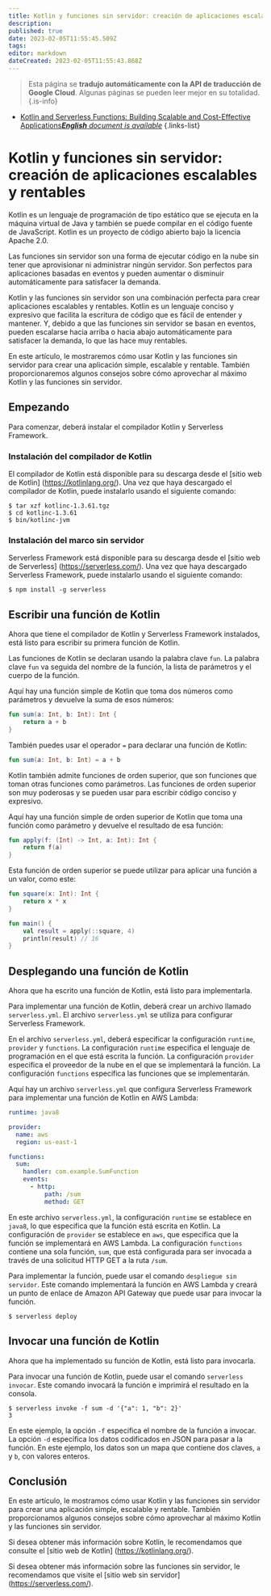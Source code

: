 ```yaml
---
title: Kotlin y funciones sin servidor: creación de aplicaciones escalables y rentables
description: 
published: true
date: 2023-02-05T11:55:45.509Z
tags: 
editor: markdown
dateCreated: 2023-02-05T11:55:43.868Z
---
```


> Esta página se **tradujo automáticamente con la API de traducción de Google Cloud**.
Algunas páginas se pueden leer mejor en su totalidad.{.is-info}



- [Kotlin and Serverless Functions: Building Scalable and Cost-Effective Applications***English** document is available*](/en/Knowledge-base/Kotlin/kotlin-and-serverless-functions-building-scalable-and-cost-effective-applications)
{.links-list}


# Kotlin y funciones sin servidor: creación de aplicaciones escalables y rentables

Kotlin es un lenguaje de programación de tipo estático que se ejecuta en la máquina virtual de Java y también se puede compilar en el código fuente de JavaScript. Kotlin es un proyecto de código abierto bajo la licencia Apache 2.0.

Las funciones sin servidor son una forma de ejecutar código en la nube sin tener que aprovisionar ni administrar ningún servidor. Son perfectos para aplicaciones basadas en eventos y pueden aumentar o disminuir automáticamente para satisfacer la demanda.

Kotlin y las funciones sin servidor son una combinación perfecta para crear aplicaciones escalables y rentables. Kotlin es un lenguaje conciso y expresivo que facilita la escritura de código que es fácil de entender y mantener. Y, debido a que las funciones sin servidor se basan en eventos, pueden escalarse hacia arriba o hacia abajo automáticamente para satisfacer la demanda, lo que las hace muy rentables.

En este artículo, le mostraremos cómo usar Kotlin y las funciones sin servidor para crear una aplicación simple, escalable y rentable. También proporcionaremos algunos consejos sobre cómo aprovechar al máximo Kotlin y las funciones sin servidor.

## Empezando

Para comenzar, deberá instalar el compilador Kotlin y Serverless Framework.

### Instalación del compilador de Kotlin

El compilador de Kotlin está disponible para su descarga desde el [sitio web de Kotlin] (https://kotlinlang.org/). Una vez que haya descargado el compilador de Kotlin, puede instalarlo usando el siguiente comando:

```
$ tar xzf kotlinc-1.3.61.tgz
$ cd kotlinc-1.3.61
$ bin/kotlinc-jvm
```

### Instalación del marco sin servidor

Serverless Framework está disponible para su descarga desde el [sitio web de Serverless] (https://serverless.com/). Una vez que haya descargado Serverless Framework, puede instalarlo usando el siguiente comando:

```
$ npm install -g serverless
```

## Escribir una función de Kotlin

Ahora que tiene el compilador de Kotlin y Serverless Framework instalados, está listo para escribir su primera función de Kotlin.

Las funciones de Kotlin se declaran usando la palabra clave ```fun```. La palabra clave ```fun``` va seguida del nombre de la función, la lista de parámetros y el cuerpo de la función.

Aquí hay una función simple de Kotlin que toma dos números como parámetros y devuelve la suma de esos números:

```kotlin
fun sum(a: Int, b: Int): Int {
    return a + b
}
```

También puedes usar el operador ```=``` para declarar una función de Kotlin:

```kotlin
fun sum(a: Int, b: Int) = a + b
```

Kotlin también admite funciones de orden superior, que son funciones que toman otras funciones como parámetros. Las funciones de orden superior son muy poderosas y se pueden usar para escribir código conciso y expresivo.

Aquí hay una función simple de orden superior de Kotlin que toma una función como parámetro y devuelve el resultado de esa función:

```kotlin
fun apply(f: (Int) -> Int, a: Int): Int {
    return f(a)
}
```

Esta función de orden superior se puede utilizar para aplicar una función a un valor, como este:

```kotlin
fun square(x: Int): Int {
    return x * x
}

fun main() {
    val result = apply(::square, 4)
    println(result) // 16
}
```

## Desplegando una función de Kotlin

Ahora que ha escrito una función de Kotlin, está listo para implementarla.

Para implementar una función de Kotlin, deberá crear un archivo llamado ```serverless.yml```. El archivo ```serverless.yml``` se utiliza para configurar Serverless Framework.

En el archivo ```serverless.yml```, deberá especificar la configuración ```runtime```, ```provider``` y ```functions```. La configuración ```runtime``` especifica el lenguaje de programación en el que está escrita la función. La configuración ```provider``` especifica el proveedor de la nube en el que se implementará la función. La configuración ```functions``` especifica las funciones que se implementarán.

Aquí hay un archivo ```serverless.yml``` que configura Serverless Framework para implementar una función de Kotlin en AWS Lambda:

```yaml
runtime: java8

provider:
  name: aws
  region: us-east-1

functions:
  sum:
    handler: com.example.SumFunction
    events:
      - http:
          path: /sum
          method: GET
```

En este archivo ```serverless.yml```, la configuración ```runtime``` se establece en ```java8```, lo que especifica que la función está escrita en Kotlin. La configuración de ```provider``` se establece en ```aws```, que especifica que la función se implementará en AWS Lambda. La configuración ```functions``` contiene una sola función, ```sum```, que está configurada para ser invocada a través de una solicitud HTTP GET a la ruta ```/sum```.

Para implementar la función, puede usar el comando ```despliegue sin servidor```. Este comando implementará la función en AWS Lambda y creará un punto de enlace de Amazon API Gateway que puede usar para invocar la función.

```
$ serverless deploy
```

## Invocar una función de Kotlin

Ahora que ha implementado su función de Kotlin, está listo para invocarla.

Para invocar una función de Kotlin, puede usar el comando ```serverless invocar```. Este comando invocará la función e imprimirá el resultado en la consola.

```
$ serverless invoke -f sum -d '{"a": 1, "b": 2}'
3
```

En este ejemplo, la opción ```-f``` especifica el nombre de la función a invocar. La opción ```-d``` especifica los datos codificados en JSON para pasar a la función. En este ejemplo, los datos son un mapa que contiene dos claves, ```a``` y ```b```, con valores enteros.

## Conclusión

En este artículo, le mostramos cómo usar Kotlin y las funciones sin servidor para crear una aplicación simple, escalable y rentable. También proporcionamos algunos consejos sobre cómo aprovechar al máximo Kotlin y las funciones sin servidor.

Si desea obtener más información sobre Kotlin, le recomendamos que consulte el [sitio web de Kotlin] (https://kotlinlang.org/).

Si desea obtener más información sobre las funciones sin servidor, le recomendamos que visite el [sitio web sin servidor] (https://serverless.com/).